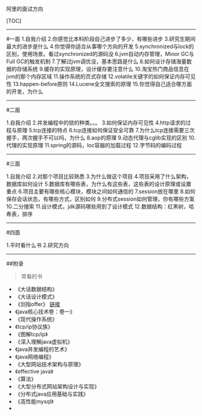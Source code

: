 阿里的面试方向

[TOC]

---

#一面
1.自我介绍
2.你感觉比本科阶段自己进步了多少，有哪些进步
3.研究生期间最大的进步是什么
4.你觉得你适合从事哪个方向的开发
5.synchronized与lock的区别，使用场景。看过synchronized的源码没
6.jvm自动内存管理，Minor GC与Full GC的触发机制
7.了解过jvm调优没，基本思路是什么
8.如何设计存储海量数据的存储系统
9.缓存的实现原理，设计缓存要注意什么
10.淘宝热门商品信息在jvm的那个内存区域
11.操作系统的页式存储
12.volatile关键字的如何保证内存可见性
13.happen-before原则
14.Lucene全文搜索的原理
15.你觉得自己适合哪方面的开发，为什么


---


#二面

1.自我介绍
2.并发编程中的锁的种类。。。
3.如何保证内存可见性
4.http请求的过程与原理
5.tcp连接的特点
6.tcp连接如何保证安全可靠
7.为什么tcp连接需要三次握手，两次握手不可以吗，为什么
8.aop的原理
9.动态代理与cglib实现的区别
10.代理的实现原理
11.spring的源码，loc容器的加载过程
12.字节码的编码过程

---


#三面


1.自我介绍
2.对那个项目比较熟悉
3.为什么做这个项目
4.项目采用了什么架构，数据库如何设计
5.数据库有哪些表，为什么有这些表，这些表的设计原理或设置重点
6.项目主要有哪些核心模块，模块之间如何通信的
7.session放在哪里
8.如何保存会话状态，有哪些方式，区别如何
9.分布式session如何管理，你有哪些方案
10.二分搜索
11.设计模式，jdk源码哪些用到了设计模式
12.数据结构：红黑树，哈希表，排序


---


#四面

1.平时看什么书
2.研究方向


---


##附录
>常看的书
- 《大话数据结构》
-  《大话设计模式》
-  《剑指offer》 [链接](http://rhwayfun.com)
-  《java核心技术卷：卷一》
-  《现代操作系统》
-  《tcp/ip协议族》
-  《图解tcp/ip》
-  《深入理解java虚拟机》
-  《java并发编程的艺术》
-  《java网络编程》
-  《大型网站技术架构与原理》
-  《effective java》
-  《算法》
-  《大型分布式网站架构设计与实现》
-  《分布式java应用基础与实践》
-  《高性能mysql》
-    

